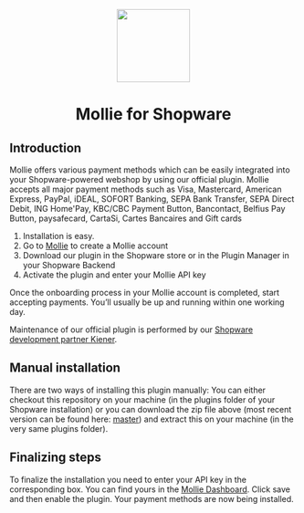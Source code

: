 <p align="center">
  <img src="https://info.mollie.com/hubfs/github/shopware/logo.png" width="128" height="128"/>
</p>
<h1 align="center">Mollie for Shopware</h1>

## Introduction
Mollie offers various payment methods which can be easily integrated into your Shopware-powered webshop by using our official plugin. Mollie accepts all major payment methods such as Visa, Mastercard, American Express, PayPal, iDEAL, SOFORT Banking, SEPA Bank Transfer, SEPA Direct Debit, ING Home'Pay, KBC/CBC Payment Button, Bancontact, Belfius Pay Button, paysafecard, CartaSi, Cartes Bancaires and Gift cards

1.  Installation is easy.
2.  Go to  [Mollie](https://www.mollie.com/signup/)  to create a Mollie account
3.  Download our plugin in the Shopware store or in the Plugin Manager in your Shopware Backend
4.  Activate the plugin and enter your Mollie API key

Once the onboarding process in your Mollie account is completed, start accepting payments. You’ll usually be up and running within one working day.

Maintenance of our official plugin is performed by our [Shopware development partner Kiener](https://www.kiener.nl/).

## Manual installation
There are two ways of installing this plugin manually: You can either checkout this repository on your machine (in the plugins folder of your Shopware installation) or you can download the zip file above (most recent version can be found here: [master](https://github.com/mollie/Shopware/archive/master.zip)) and extract this on your machine (in the very same plugins folder).
## Finalizing steps
To finalize the installation you need to enter your API key in the corresponding box. You can find yours in the [Mollie Dashboard](https://www.mollie.com/dashboard/payments). Click save and then enable the plugin. Your payment methods are now being installed.

